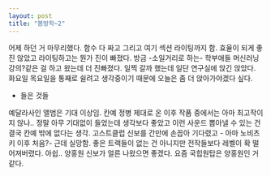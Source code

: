 ```yaml
---
layout: post
title: "봄방학~2"
---
```


어제 하던 거 마무리했다. 함수 다 짜고 그리고 여기 섹션 라이팅까지 함. 효율이 되게 좋진 않았고 라이팅하고는 뭔가 진이 빠졌다. 방금 -소일거리로 하는- 학부애들 머신러닝 강의?같은 걸 하고 왔는데 더 진빠졌다. 일찍 갈까 했는데 일단 연구실에 앉긴 앉았다. 화요일 목요일을 통째로 쉴려고 생각중이기 때문에 오늘은 좀 더 앉아가야겠다 싶다.

- 들은 것들

예달라사인 앨범은 기대 이상임. 칸예 정병 제대로 온 이후 작품 중에서는 아마 최고작이지 않나.. 정말 아무 기대없이 들었는데 생각보다 좋았고 이런 사운드 뽑아낼 수 있는 건 결국 칸예 밖에 없다는 생각. 
고스트클럽 신보를 간만에 손꼽아 기다렸고 - 아마 노비츠키 이후 처음?- 근데 실망함. 좋은 트랙들이 없는 건 아니지만 전작들보다 레벨이 확 떨어져버렸다. 아쉽.. 양홍원 신보가 얼른 나왔으면 좋겠다. 요즘 국힙원탑은 양홍원인 거 같다. 
